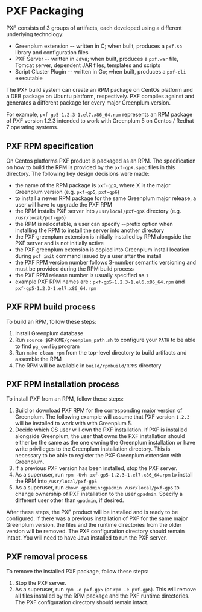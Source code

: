 PXF Packaging
============

PXF consists of 3 groups of artifacts, each developed using a different underlying technology:

* Greenplum extension -- written in C; when built, produces a `pxf.so` library and configuration files
* PXF Server -- written in Java; when built, produces a `pxf.war` file, Tomcat server, dependent JAR files, templates and scripts
* Script Cluster Plugin -- written in Go; when built, produces a `pxf-cli` executable

The PXF build system can create an RPM package on CentOs platform and a DEB package on Ubuntu platform,
respectively. PXF compiles against and generates a different package for every major Greenplum version.

For example, `pxf-gp5-1.2.3-1.el7.x86_64.rpm` represents an RPM package of PXF version 1.2.3 intended to work with
Greenplum 5 on Centos / Redhat 7 operating systems.  


## PXF RPM specification
On Centos platforms PXF product is packaged as an RPM. The specification on how to build the RPM is provided by the
`pxf-gpX.spec` files in this directory. The following key design decisions were made:

* the name of the RPM package is `pxf-gpX`, where X is the major Greenplum version (e.g. `pxf-gp5`, `pxf-gp6`)
* to install a newer RPM package for the same Greenplum major release, a user will have to upgrade the PXF RPM
* the RPM installs PXF server into `/usr/local/pxf-gpX` directory (e.g. `/usr/local/pxf-gp6`)
* the RPM is relocatable, a user can specify --prefix option when installing the RPM to install the server into another directory
* the PXF greenplum extension is initially installed by RPM alongside the PXF server and is not initially active
* the PXF greenplum extension is copied into Greenplum install location during `pxf init` command issued by a user after the install
* the PXF RPM version number follows 3-number semantic versioning and must be provided during the RPM build process
* the PXF RPM release number is usually specified as `1`
* example PXF RPM names are : `pxf-gp5-1.2.3-1.el6.x86_64.rpm` and `pxf-gp5-1.2.3-1.el7.x86_64.rpm` 

## PXF RPM build process

To build an RPM, follow these steps:
1. Install Greenplum database
2. Run `source $GPHOME/greenplum_path.sh` to configure your `PATH` to be able to find `pg_config` program
3. Run `make clean rpm` from the top-level directory to build artifacts and assemble the RPM
4. The RPM will be available in `build/rpmbuild/RPMS` directory


## PXF RPM installation process
To install PXF from an RPM, follow these steps:
1. Build or download PXF RPM for the corresponding major version of Greenplum. The following example will assume
   that PXF version `1.2.3` will be installed to work with with Greenplum 5.
2. Decide which OS user will own the PXF installation. If PXF is installed alongside Greenplum, the user that owns the PXF
installation should either be the same as the one owning the Greenplum installation or have write privilleges to the
Greenplum installation directory. This is necessary to be able to register the PXF Greenplum extension with Greenplum.
3. If a previous PXF version has been installed, stop the PXF server.
4. As a superuser, run `rpm -Uvh pxf-gp5-1.2.3-1.el7.x86_64.rpm` to install the RPM into `/usr/local/pxf-gp5`
5. As a superuser, run `chown gpadmin:gpadmin /usr/local/pxf-gp5` to change ownership of PXF installation to the user `gpadmin`.
Specify a different user other than `gpadmin`, if desired.

After these steps, the PXF product will be installed and is ready to be configured. If there was a previous installation of
PXF for the same major Greenplum version, the files and the runtime directories from the older version will be removed.
The PXF configuration directory should remain intact. You will need to have Java installed to run the PXF server.

## PXF removal process
To remove the installed PXF package, follow these steps:
1. Stop the PXF server.
2. As a superuser, run `rpm -e pxf-gp5` (or `rpm -e pxf-gp6`). This will remove all files installed by the RPM package
and the PXF runtime directories. The PXF configuration directory should remain intact.
